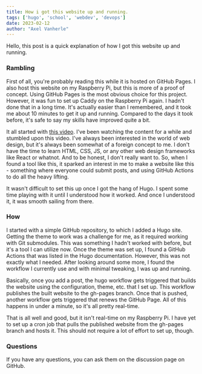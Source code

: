 ```yaml
---
title: How i got this website up and running.
tags: ['hugo', 'school', 'webdev', 'devops']
date: 2023-02-12
author: "Axel Vanherle"
---
```


Hello, this post is a quick explanation of how I got this website up and running.

### Rambling

First of all, you're probably reading this while it is hosted on GitHub Pages. I also host this website on my Raspberry Pi, but this is more of a proof of concept. Using GitHub Pages is the most obvious choice for this project. However, it was fun to set up Caddy on the Raspberry Pi again. I hadn't done that in a long time. It's actually easier than I remembered, and it took me about 10 minutes to get it up and running. Compared to the days it took before, it's safe to say my skills have improved quite a bit.

It all started with [this video](https://youtu.be/ZFL09qhKi5I). I've been watching the content for a while and stumbled upon this video. I've always been interested in the world of web design, but it's always been somewhat of a foreign concept to me. I don't have the time to learn HTML, CSS, JS, or any other web design frameworks like React or whatnot. And to be honest, I don't really want to. So, when I found a tool like this, it sparked an interest in me to make a website like this - something where everyone could submit posts, and using GitHub Actions to do all the heavy lifting.

It wasn't difficult to set this up once I got the hang of Hugo. I spent some time playing with it until I understood how it worked. And once I understood it, it was smooth sailing from there.

### How

I started with a simple GitHub repository, to which I added a Hugo site. Getting the theme to work was a challenge for me, as it required working with Git submodules. This was something I hadn't worked with before, but it's a tool I can utilize now. Once the theme was set up, I found a GitHub Actions that was listed in the Hugo documentation. However, this was not exactly what I needed. After looking around some more, I found the workflow I currently use and with minimal tweaking, I was up and running.

Basically, once you add a post, the hugo workflow gets triggered that builds the website using the configuration, theme, etc. that I set up. This workflow publishes the built website to the gh-pages branch. Once that is pushed, another workflow gets triggered that renews the GitHub Page. All of this happens in under a minute, so it's all pretty real-time.

That is all well and good, but it isn't real-time on my Raspberry Pi. I have yet to set up a cron job that pulls the published website from the gh-pages branch and hosts it. This should not require a lot of effort to set up, though.

### Questions

If you have any questions, you can ask them on the discussion page on GitHub.
